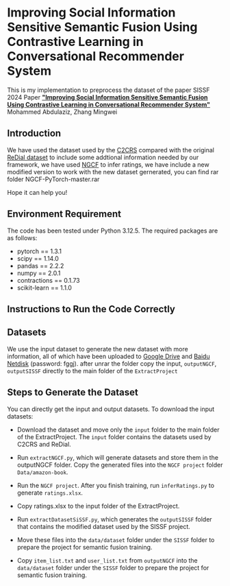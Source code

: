 

# Improving Social Information Sensitive Semantic Fusion Using Contrastive Learning in Conversational Recommender System
This is my implementation to preprocess the dataset of the paper SISSF 2024 Paper [**"Improving Social Information Sensitive Semantic Fusion Using Contrastive Learning in Conversational Recommender System"**](https://xxxx)
Mohammed Abdulaziz, Zhang Mingwei



## Introduction
We have used the dataset used by the [C2CRS](https://arxiv.org/abs/2201.02732) compared with the original [ReDial dataset](https://papers.nips.cc/paper/2018/file/800de15c79c8d840f4e78d3af937d4d4-Paper.pdf) to include some addtional information needed by our framework, we have used [NGCF](https://arxiv.org/abs/1905.08108) to infer ratings, we have include a new modified version to work with the new dataset gernerated, you can find rar folder NGCF-PyTorch-master.rar 


Hope it can help you!

## Environment Requirement
The code has been tested under Python 3.12.5. The required packages are as follows:

* pytorch == 1.3.1
* scipy == 1.14.0
* pandas == 2.2.2
* numpy == 2.0.1
* contractions == 0.1.73
* scikit-learn == 1.1.0

## Instructions to Run the Code Correctly


## Datasets
We use the input dataset to generate the new dataset with more information, all of which have been uploaded to [Google Drive](https://drive.google.com/file/d/1oB3ZbC8l8wcgZEgdwGdkEEDWuS2mVC_t/view?usp=sharing) and [Baidu Netdisk](https://pan.baidu.com/s/1A8xtR0h-1jgCvbkV1m3KdQ) (password: fggj). after unrar the folder copy the input, `outputNGCF`, `outputSISSF` directly to the main folder of the `ExtractProject`


## Steps to Generate the Dataset
You can directly get the input and output datasets. To download the input datasets:

* Download the dataset and move only the `input` folder to the main folder of the ExtractProject. The `input` folder contains the datasets used by C2CRS and ReDial.

* Run `extractNGCF.py`, which will generate datasets and store them in the outputNGCF folder. Copy the generated files into the `NGCF project` folder `Data/amazon-book`.

* Run the `NGCF project`. After you finish training, run `inferRatings.py` to generate `ratings.xlsx`.

* Copy ratings.xlsx to the input folder of the ExtractProject.


* Run `extractDatasetSiSSF.py`, which generates the `outputSISSF` folder that contains the modified dataset used by the SISSF project. 

* Move these files into the `data/dataset` folder under the `SISSF` folder to prepare the project for semantic fusion training.

* Copy `item_list.txt` and `user_list.txt` from `outputNGCF` into the `data/dataset` folder under the `SISSF` folder to prepare the project for semantic fusion training.